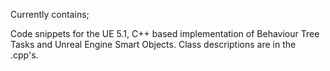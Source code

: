 Currently contains;

Code snippets for the UE 5.1, C++ based implementation of Behaviour Tree Tasks and Unreal Engine Smart Objects.
Class descriptions are in the .cpp's. 
